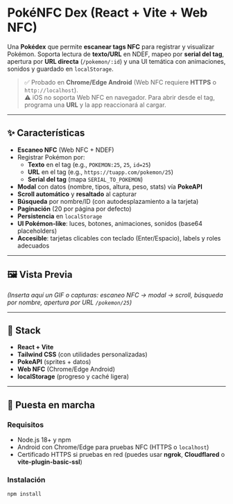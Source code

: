# PokéNFC Dex (React + Vite + Web NFC)

Una **Pokédex** que permite **escanear tags NFC** para registrar y visualizar Pokémon. Soporta lectura de **texto/URL** en NDEF, mapeo por **serial del tag**, apertura por **URL directa** (`/pokemon/:id`) y una UI temática con animaciones, sonidos y guardado en `localStorage`.

> ✅ Probado en **Chrome/Edge Android** (Web NFC requiere **HTTPS** o `http://localhost`).  
> ⚠️ iOS no soporta Web NFC en navegador. Para abrir desde el tag, programa una **URL** y la app reaccionará al cargar.

---

## ✨ Características

- **Escaneo NFC** (Web NFC + NDEF)
- Registrar Pokémon por:
  - **Texto** en el tag (e.g., `POKEMON:25`, `25`, `id=25`)
  - **URL** en el tag (e.g., `https://tuapp.com/pokemon/25`)
  - **Serial del tag** (mapa `SERIAL_TO_POKEMON`)
- **Modal** con datos (nombre, tipos, altura, peso, stats) vía **PokeAPI**
- **Scroll automático** y **resaltado** al capturar
- **Búsqueda** por nombre/ID (con autodesplazamiento a la tarjeta)
- **Paginación** (20 por página por defecto)
- **Persistencia** en `localStorage`
- **UI Pokémon-like**: luces, botones, animaciones, sonidos (base64 placeholders)
- **Accesible**: tarjetas clicables con teclado (Enter/Espacio), labels y roles adecuados

---

## 🖼️ Vista Previa

_(Inserta aquí un GIF o capturas: escaneo NFC → modal → scroll, búsqueda por nombre, apertura por URL `/pokemon/25`)_

---

## 🧱 Stack

- **React + Vite**
- **Tailwind CSS** (con utilidades personalizadas)
- **PokeAPI** (sprites + datos)
- **Web NFC** (Chrome/Edge Android)
- **localStorage** (progreso y caché ligera)

---

## 🚀 Puesta en marcha

### Requisitos
- Node.js 18+ y npm
- Android con Chrome/Edge para pruebas NFC (HTTPS o `localhost`)
- Certificado HTTPS si pruebas en red (puedes usar **ngrok**, **Cloudflared** o **vite-plugin-basic-ssl**)

### Instalación
```bash
npm install
